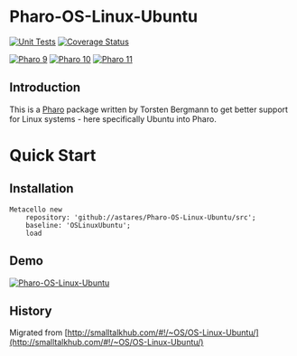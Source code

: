 # Pharo-OS-Linux-Ubuntu

[![Unit Tests](https://github.com/astares/PPharo-OS-Linux-Ubuntu/workflows/Unit%20Tests/badge.svg?branch=main)](https://github.com/astares/Pharo-OS-Linux-Ubuntu/actions?query=workflow%3AUnit%20Tests)
[![Coverage Status](https://codecov.io/github/astares/Pharo-OS-Linux-Ubuntu/coverage.svg?branch=main)](https://codecov.io/gh/astares/Pharo-OS-Linux-Ubuntu/branch/main)

[![Pharo 9](https://img.shields.io/badge/Pharo-9.0-%23aac9ff.svg)](https://pharo.org/download)
[![Pharo 10](https://img.shields.io/badge/Pharo-10-%23aac9ff.svg)](https://pharo.org/download)
[![Pharo 11](https://img.shields.io/badge/Pharo-11-%23aac9ff.svg)](https://pharo.org/download)

## Introduction
This is a [Pharo](https://www.pharo.org) package written by Torsten Bergmann to get better support for Linux systems - here specifically Ubuntu into Pharo.

# Quick Start
## Installation

```Smalltalk
Metacello new 
	repository: 'github://astares/Pharo-OS-Linux-Ubuntu/src';
	baseline: 'OSLinuxUbuntu';
	load
```

## Demo
[![Pharo-OS-Linux-Ubuntu](https://img.youtube.com/vi/1X42GFbW4hg/0.jpg)](https://www.youtube.com/watch?v=1X42GFbW4hg)

## History

Migrated from [http://smalltalkhub.com/#!/~OS/OS-Linux-Ubuntu/](http://smalltalkhub.com/#!/~OS/OS-Linux-Ubuntu/)
